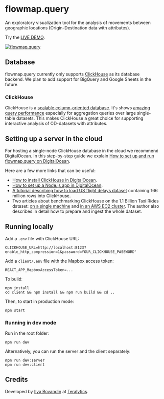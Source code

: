 # flowmap.query

An exploratory visualization tool for the analysis of movements between geographic locations (Origin-Destination data with attributes).

Try the [LIVE DEMO](http://query.flowmap.blue:3001/citibike).

[![flowmap.query](https://user-images.githubusercontent.com/351828/61302543-3f6dfc00-a7e6-11e9-8a5f-3451a9f5c6f1.png)](http://query.flowmap.blue:3001/citibike)




##  Database 
flowmap.query currently only supports [ClickHouse](https://clickhouse.yandex/) as its database backend.
We plan to add support for BigQuery and Google Sheets in the future. 

### ClickHouse
ClickHouse is a [scalable column-oriented database](https://clickhouse.yandex/docs/en/). 
It's shows [amazing query performance](https://tech.marksblogg.com/billion-nyc-taxi-rides-clickhouse-cluster.html) 
especially for aggregation queries over large single-table datasets. 
This makes ClickHouse a great choice for supporting interactive analysis of OD-datasets with attributes. 

## Setting up a server in the cloud
For hosting a single-node ClickHouse database in the cloud we recommend DigitalOcean. 
In this step-by-step guide we explain [How to set up and run flowmap.query on DigitalOcean](https://github.com/teralytics/flowmap.query/wiki/How-to-set-up-and-run-flowmap.query-on-DigitalOcean).

Here are a few more links that can be useful:
  - [How to install ClickHouse in DigitalOcean](https://www.digitalocean.com/community/tutorials/how-to-install-and-use-clickhouse-on-ubuntu-18-04).
  - [How to set up a Node.js app in DigitalOcean](https://www.digitalocean.com/community/tutorials/how-to-set-up-a-node-js-application-for-production-on-ubuntu-18-04).
  - [A tutorial describing how to load  US flight delays dataset](https://clickhouse.yandex/tutorial.html) containing 166 million rows into ClickHouse.
  - Two articles about benchmarking ClickHouse on the 1.1 Billion Taxi Rides dataset: 
[on a single machine](https://tech.marksblogg.com/billion-nyc-taxi-clickhouse.html) and 
[in an AWS EC2 cluster](https://tech.marksblogg.com/billion-nyc-taxi-rides-clickhouse-cluster.html). 
The author also describes in detail how to prepare and ingest the whole dataset.   

## Running locally
  
Add a `.env` file with ClickHouse URL:
  
    CLICKHOUSE_URL=http://localhost:8123?enable_http_compression=1&password=YOUR_CLICKHOUSE_PASSWORD"
  
Add a `client/.env` file with the Mapbox access token:
  
    REACT_APP_MapboxAccessToken=...
    
To build:

    npm install
    cd client && npm install && npm run build && cd ..
  
Then, to start in production mode:

    npm start      

### Running in dev mode
Run in the root folder:
  
    npm run dev

Alternatively, you can run the server and the client separately:

    npm run dev:server
    npm run dev:client
    
    
    
## Credits

Developed by [Ilya Boyandin](https://ilya.boyandin.me) at [Teralytics](https://www.teralytics.net/).
